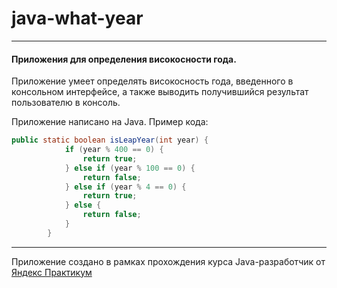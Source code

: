 # java-what-year
---
#### Приложения для определения високосности года.
Приложение умеет определять високосность года, введенного в консольном интерфейсе, а также выводить получившийся результат пользователю в консоль.

Приложение написано на Java. Пример кода:
```java
public static boolean isLeapYear(int year) {
            if (year % 400 == 0) {
                return true;
            } else if (year % 100 == 0) {
                return false;
            } else if (year % 4 == 0) {
                return true;
            } else {
                return false;
            }
        }
```
____
Приложение создано в рамках прохождения курса Java-разработчик от [Яндекс Практикум](https://practicum.yandex.ru/java-developer/ "Тут учат Java!") 
